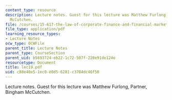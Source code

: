 ```yaml
---
content_type: resource
description: Lecture notes. Guest for this lecture was Matthew Furlong, Partner, Bingham
  McCutchen.
file: /courses/15-617-the-law-of-corporate-finance-and-financial-markets-spring-2004/c88e40e51ec0e0d56281c3784dc46f50_lec19.pdf
file_type: application/pdf
learning_resource_types:
- Lecture Notes
ocw_type: OCWFile
parent_title: Lecture Notes
parent_type: CourseSection
parent_uid: b5693724-eb22-1c72-507f-228e91de124e
resourcetype: Document
title: lec19.pdf
uid: c88e40e5-1ec0-e0d5-6281-c3784dc46f50
---
```

Lecture notes. Guest for this lecture was Matthew Furlong, Partner, Bingham McCutchen.

